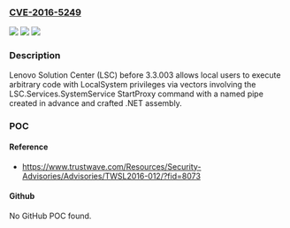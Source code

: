 ### [CVE-2016-5249](https://cve.mitre.org/cgi-bin/cvename.cgi?name=CVE-2016-5249)
![](https://img.shields.io/static/v1?label=Product&message=n%2Fa&color=blue)
![](https://img.shields.io/static/v1?label=Version&message=n%2Fa&color=blue)
![](https://img.shields.io/static/v1?label=Vulnerability&message=n%2Fa&color=brighgreen)

### Description

Lenovo Solution Center (LSC) before 3.3.003 allows local users to execute arbitrary code with LocalSystem privileges via vectors involving the LSC.Services.SystemService StartProxy command with a named pipe created in advance and crafted .NET assembly.

### POC

#### Reference
- https://www.trustwave.com/Resources/Security-Advisories/Advisories/TWSL2016-012/?fid=8073

#### Github
No GitHub POC found.

